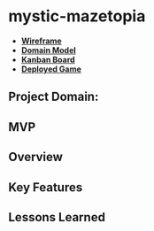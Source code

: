 # mystic-mazetopia

- **[Wireframe](https://www.figma.com/file/FAO6jjyDKxNwWNZvyKdaY3/Mystic-Mazetopia?type=whiteboard&node-id=0%3A1&t=5SMisSlE7ccjNqMR-1)**
- **[Domain Model]()**
- **[Kanban Board]()**
- **[Deployed Game](https://camillarees.github.io/mystic-mazetopia/)**


## Project Domain:

## MVP

## Overview

## Key Features

## Lessons Learned
